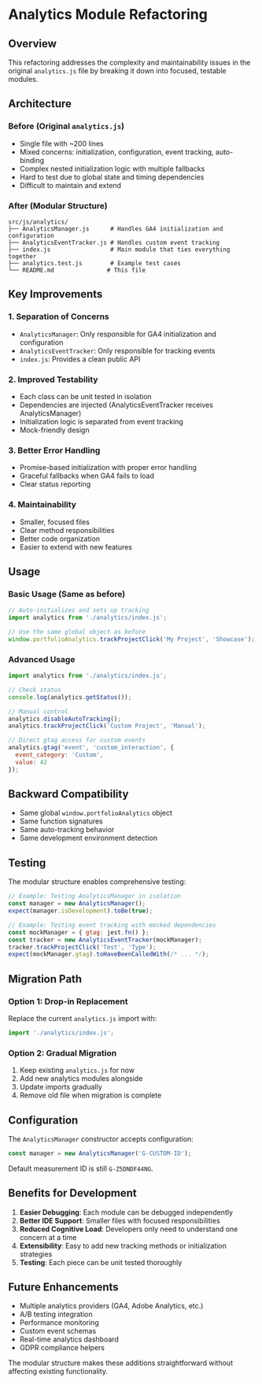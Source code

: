 # Analytics Module Refactoring

## Overview

This refactoring addresses the complexity and maintainability issues in the original `analytics.js` file by breaking it down into focused, testable modules.

## Architecture

### Before (Original `analytics.js`)
- Single file with ~200 lines
- Mixed concerns: initialization, configuration, event tracking, auto-binding
- Complex nested initialization logic with multiple fallbacks
- Hard to test due to global state and timing dependencies
- Difficult to maintain and extend

### After (Modular Structure)

```
src/js/analytics/
├── AnalyticsManager.js      # Handles GA4 initialization and configuration
├── AnalyticsEventTracker.js # Handles custom event tracking
├── index.js                 # Main module that ties everything together
├── analytics.test.js        # Example test cases
└── README.md               # This file
```

## Key Improvements

### 1. **Separation of Concerns**
- `AnalyticsManager`: Only responsible for GA4 initialization and configuration
- `AnalyticsEventTracker`: Only responsible for tracking events
- `index.js`: Provides a clean public API

### 2. **Improved Testability**
- Each class can be unit tested in isolation
- Dependencies are injected (AnalyticsEventTracker receives AnalyticsManager)
- Initialization logic is separated from event tracking
- Mock-friendly design

### 3. **Better Error Handling**
- Promise-based initialization with proper error handling
- Graceful fallbacks when GA4 fails to load
- Clear status reporting

### 4. **Maintainability**
- Smaller, focused files
- Clear method responsibilities
- Better code organization
- Easier to extend with new features

## Usage

### Basic Usage (Same as before)
```javascript
// Auto-initializes and sets up tracking
import analytics from './analytics/index.js';

// Use the same global object as before
window.portfolioAnalytics.trackProjectClick('My Project', 'Showcase');
```

### Advanced Usage
```javascript
import analytics from './analytics/index.js';

// Check status
console.log(analytics.getStatus());

// Manual control
analytics.disableAutoTracking();
analytics.trackProjectClick('Custom Project', 'Manual');

// Direct gtag access for custom events
analytics.gtag('event', 'custom_interaction', {
  event_category: 'Custom',
  value: 42
});
```

## Backward Compatibility
- Same global `window.portfolioAnalytics` object
- Same function signatures
- Same auto-tracking behavior
- Same development environment detection

## Testing

The modular structure enables comprehensive testing:

```javascript
// Example: Testing AnalyticsManager in isolation
const manager = new AnalyticsManager();
expect(manager.isDevelopment).toBe(true);

// Example: Testing event tracking with mocked dependencies
const mockManager = { gtag: jest.fn() };
const tracker = new AnalyticsEventTracker(mockManager);
tracker.trackProjectClick('Test', 'Type');
expect(mockManager.gtag).toHaveBeenCalledWith(/* ... */);
```

## Migration Path

### Option 1: Drop-in Replacement
Replace the current `analytics.js` import with:
```javascript
import './analytics/index.js';
```

### Option 2: Gradual Migration
1. Keep existing `analytics.js` for now
2. Add new analytics modules alongside
3. Update imports gradually
4. Remove old file when migration is complete

## Configuration

The `AnalyticsManager` constructor accepts configuration:
```javascript
const manager = new AnalyticsManager('G-CUSTOM-ID');
```

Default measurement ID is still `G-Z5DNDF44NG`.

## Benefits for Development
1. **Easier Debugging**: Each module can be debugged independently
2. **Better IDE Support**: Smaller files with focused responsibilities
3. **Reduced Cognitive Load**: Developers only need to understand one concern at a time
4. **Extensibility**: Easy to add new tracking methods or initialization strategies
5. **Testing**: Each piece can be unit tested thoroughly

## Future Enhancements
- Multiple analytics providers (GA4, Adobe Analytics, etc.)
- A/B testing integration
- Performance monitoring
- Custom event schemas
- Real-time analytics dashboard
- GDPR compliance helpers

The modular structure makes these additions straightforward without affecting existing functionality.